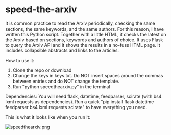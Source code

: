# speed-the-arxiv
It is common practice to read the Arxiv periodically, checking the same sections, the same keywords, and the same authors. For this reason, I have written this Python script. Together with a little HTML, it checks the latest on the Arxiv based on sections, keywords and authors of choice. It uses Flask to query the Arxiv API and it shows the results in a no-fuss HTML page. It includes collapsible abstracts and links to the articles.</p>
How to use it:
1. Clone the repo or download
2. Change the keys in keys.txt. Do NOT insert spaces around the commas between entries and do NOT change the template.
3. Run "python speedthearxiv.py" in the terminal

Dependencies:
You will need flask, datetime, feedparser, scirate (with bs4 lxml requests as dependencies). Run a quick "pip install flask datetime feedparser bs4 lxml requests scirate" to have everything you need.

This is what it looks like when you run it:

![speedthearxiv.png](https://github.com/mekise/speed-the-arxiv/raw/main/screenshot/speedthearxiv.png?raw=true)
